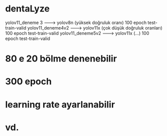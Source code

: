 # dentaLyze
yolov11_deneme 3 ---> yolov8n (yüksek doğruluk oranı) 100 epoch test-train-valid
yolov11_deneme4v2 ---> yolov11x (çok düşük doğruluk oranları) 100 epoch test-train-valid
yolov11_deneme5v2 ---> yolov11x (...) 100 epoch test-train-valid
# 80 e 20 bölme denenebilir
# 300 epoch 
# learning rate ayarlanabilir
# vd.
